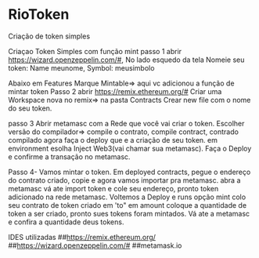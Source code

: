 # RioToken
Criação de token simples 

Criaçao Token Simples com função mint
passo 1 abrir https://wizard.openzeppelin.com/#, 
No lado esquedo da tela Nomeie seu token: Name meunome, Symbol: meusimbolo

Abaixo em Features
Marque Mintable=> aqui vc adicionou a função de mintar token
Passo 2 abrir https://remix.ethereum.org/# 
Criar uma Workspace nova no remix=> na pasta Contracts Crear new file com o nome do seu token.

passo 3
Abrir metamasc com a Rede que você vai criar o token.
Escolher versão do compilador=> 
compile o contrato, compile contract, contrado compilado agora faça o deploy que e a criação de seu token.
em environment esolha Inject Web3(vai chamar sua metamasc).
Faça o Deploy e confirme a transação no metamasc.

Passo 4- Vamos mintar o token.
Em deployed contracts, pegue o endereço do contrato criado, copie e agora vamos importar pra metamasc.
abra a metamasc vá ate import token e cole seu endereço, pronto token adicionado na rede metamasc.
Voltemos a Deploy e runs
opção mint colo seu contrato de token criado em 'to" em amount coloque a quantidade de token a ser criado, pronto sues tokens foram mintados.
Vá ate a metamasc e confira a quantidade deus tokens.

IDES utilizadas
##https://remix.ethereum.org/
##https://wizard.openzeppelin.com/#
##metamask.io
